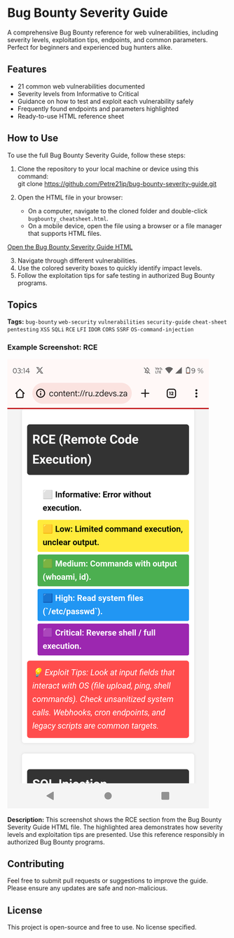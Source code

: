 # Bug Bounty Severity Guide

A comprehensive Bug Bounty reference for web vulnerabilities, including severity levels, exploitation tips, endpoints, and common parameters. Perfect for beginners and experienced bug hunters alike.

## Features

- 21 common web vulnerabilities documented
- Severity levels from Informative to Critical
- Guidance on how to test and exploit each vulnerability safely
- Frequently found endpoints and parameters highlighted
- Ready-to-use HTML reference sheet

## How to Use

To use the full Bug Bounty Severity Guide, follow these steps:

1. Clone the repository to your local machine or device using this command:  
   git clone https://github.com/Petre21ip/bug-bounty-severity-guide.git

2. Open the HTML file in your browser:
   - On a computer, navigate to the cloned folder and double-click `bugbounty_cheatsheet.html`.
   - On a mobile device, open the file using a browser or a file manager that supports HTML files.

[Open the Bug Bounty Severity Guide HTML](bugbounty_cheatsheet.html)

3. Navigate through different vulnerabilities.
4. Use the colored severity boxes to quickly identify impact levels.
5. Follow the exploitation tips for safe testing in authorized Bug Bounty programs.

## Topics

**Tags:** `bug-bounty` `web-security` `vulnerabilities` `security-guide` `cheat-sheet` `pentesting` `XSS` `SQLi` `RCE` `LFI` `IDOR` `CORS` `SSRF` `OS-command-injection`

### Example Screenshot: RCE

![RCE Example](rce_example.png "Screenshot showing RCE example from the HTML reference guide")

**Description:** This screenshot shows the RCE section from the Bug Bounty Severity Guide HTML file. The highlighted area demonstrates how severity levels and exploitation tips are presented. Use this reference responsibly in authorized Bug Bounty programs.

## Contributing

Feel free to submit pull requests or suggestions to improve the guide. Please ensure any updates are safe and non-malicious.

## License

This project is open-source and free to use. No license specified.
